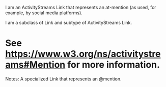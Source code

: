 I am an ActivityStreams Link that represents an at-mention (as used, for example, by social media platforms).

I am a subclass of Link and subtype of ActivityStreams Link.

See https://www.w3.org/ns/activitystreams#Mention for more information.
==========
 Notes: 
              A specialized Link that represents an @mention.
             
